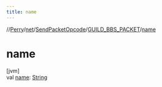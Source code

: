 ```yaml
---
title: name
---
```

//[Perry](../../../../index.html)/[net](../../index.html)/[SendPacketOpcode](../index.html)/[GUILD_BBS_PACKET](index.html)/[name](name.html)



# name



[jvm]\
val [name](name.html): [String](https://kotlinlang.org/api/latest/jvm/stdlib/kotlin/-string/index.html)




